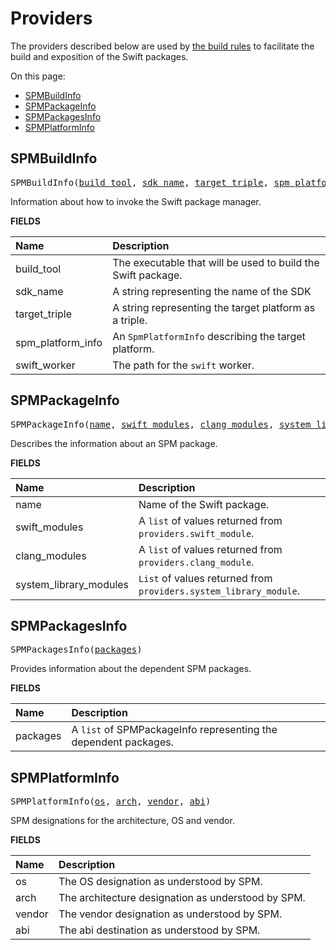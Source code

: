 <!-- Generated with Stardoc, Do Not Edit! -->
# Providers

The providers described below are used by [the build rules](/doc/build_rules.md) to
facilitate the build and exposition of the Swift packages.

On this page:

  * [SPMBuildInfo](#SPMBuildInfo)
  * [SPMPackageInfo](#SPMPackageInfo)
  * [SPMPackagesInfo](#SPMPackagesInfo)
  * [SPMPlatformInfo](#SPMPlatformInfo)

<a id="#SPMBuildInfo"></a>

## SPMBuildInfo

<pre>
SPMBuildInfo(<a href="#SPMBuildInfo-build_tool">build_tool</a>, <a href="#SPMBuildInfo-sdk_name">sdk_name</a>, <a href="#SPMBuildInfo-target_triple">target_triple</a>, <a href="#SPMBuildInfo-spm_platform_info">spm_platform_info</a>, <a href="#SPMBuildInfo-swift_worker">swift_worker</a>)
</pre>

Information about how to invoke the Swift package manager.

**FIELDS**


| Name  | Description |
| :------------- | :------------- |
| <a id="SPMBuildInfo-build_tool"></a>build_tool |  The executable that will be used to build the Swift package.    |
| <a id="SPMBuildInfo-sdk_name"></a>sdk_name |  A string representing the name of the SDK    |
| <a id="SPMBuildInfo-target_triple"></a>target_triple |  A string representing the target platform as a triple.    |
| <a id="SPMBuildInfo-spm_platform_info"></a>spm_platform_info |  An <code>SpmPlatformInfo</code> describing the target platform.    |
| <a id="SPMBuildInfo-swift_worker"></a>swift_worker |  The path for the <code>swift</code> worker.    |


<a id="#SPMPackageInfo"></a>

## SPMPackageInfo

<pre>
SPMPackageInfo(<a href="#SPMPackageInfo-name">name</a>, <a href="#SPMPackageInfo-swift_modules">swift_modules</a>, <a href="#SPMPackageInfo-clang_modules">clang_modules</a>, <a href="#SPMPackageInfo-system_library_modules">system_library_modules</a>)
</pre>

Describes the information about an SPM package.

**FIELDS**


| Name  | Description |
| :------------- | :------------- |
| <a id="SPMPackageInfo-name"></a>name |  Name of the Swift package.    |
| <a id="SPMPackageInfo-swift_modules"></a>swift_modules |  A <code>list</code> of values returned from <code>providers.swift_module</code>.    |
| <a id="SPMPackageInfo-clang_modules"></a>clang_modules |  A <code>list</code> of values returned from <code>providers.clang_module</code>.    |
| <a id="SPMPackageInfo-system_library_modules"></a>system_library_modules |  <code>List</code> of values returned from <code>providers.system_library_module</code>.    |


<a id="#SPMPackagesInfo"></a>

## SPMPackagesInfo

<pre>
SPMPackagesInfo(<a href="#SPMPackagesInfo-packages">packages</a>)
</pre>

Provides information about the dependent SPM packages.

**FIELDS**


| Name  | Description |
| :------------- | :------------- |
| <a id="SPMPackagesInfo-packages"></a>packages |  A <code>list</code> of SPMPackageInfo representing the dependent packages.    |


<a id="#SPMPlatformInfo"></a>

## SPMPlatformInfo

<pre>
SPMPlatformInfo(<a href="#SPMPlatformInfo-os">os</a>, <a href="#SPMPlatformInfo-arch">arch</a>, <a href="#SPMPlatformInfo-vendor">vendor</a>, <a href="#SPMPlatformInfo-abi">abi</a>)
</pre>

SPM designations for the architecture, OS and vendor.

**FIELDS**


| Name  | Description |
| :------------- | :------------- |
| <a id="SPMPlatformInfo-os"></a>os |  The OS designation as understood by SPM.    |
| <a id="SPMPlatformInfo-arch"></a>arch |  The architecture designation as understood by SPM.    |
| <a id="SPMPlatformInfo-vendor"></a>vendor |  The vendor designation as understood by SPM.    |
| <a id="SPMPlatformInfo-abi"></a>abi |  The abi destination as understood by SPM.    |


